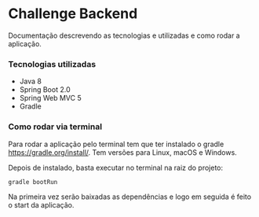 # Challenge Backend
Documentação descrevendo as tecnologias e utilizadas e como rodar a aplicação.
### Tecnologias utilizadas
- Java 8
- Spring Boot 2.0
- Spring Web MVC 5
- Gradle

### Como rodar via terminal
Para rodar a aplicação pelo terminal tem que ter instalado o gradle https://gradle.org/install/. Tem versões para Linux, macOS e Windows.

Depois de instalado, basta executar no terminal na raiz do projeto:
```
gradle bootRun
```
Na primeira vez serão baixadas as dependências e logo em seguida é feito o start da aplicação.